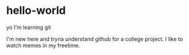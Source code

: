 # hello-world
yo I'm learning git

I'm new here and tryna understand github for a college project.
I like to watch memes in my freetime.
